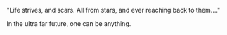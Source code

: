 "Life strives, and scars. All from stars, and ever reaching back to them...."

In the ultra far future, one can be anything. 
